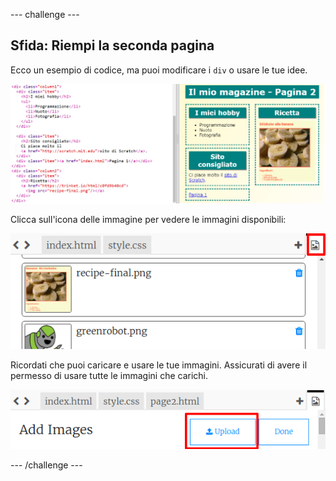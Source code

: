 --- challenge ---

## Sfida: Riempi la seconda pagina

Ecco un esempio di codice, ma puoi modificare i `div` o usare le tue idee.

![screenshot](images/magazine-page2-challenge.png)

Clicca sull'icona delle immagine per vedere le immagini disponibili:

![screenshot](images/magazine-images.png)

Ricordati che puoi caricare e usare le tue immagini. Assicurati di avere il permesso di usare tutte le immagini che carichi.

![screenshot](images/magazine-upload-images.png)

--- /challenge ---